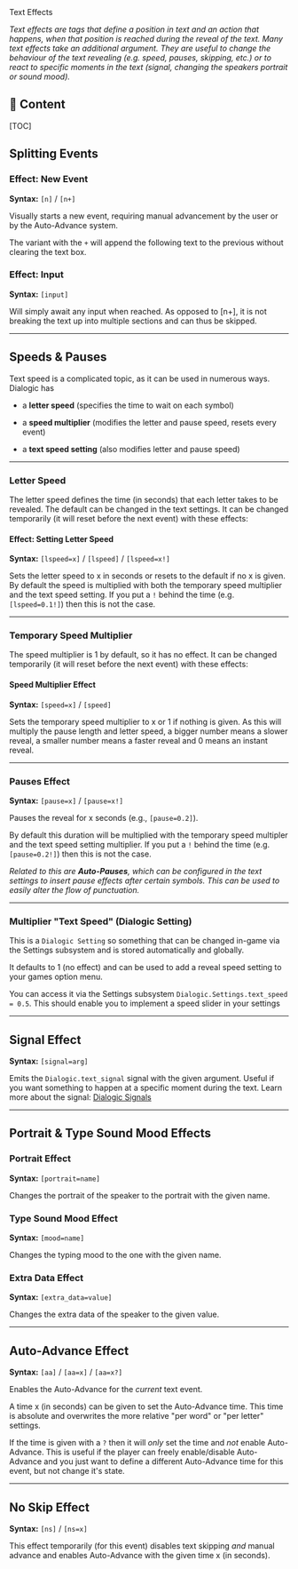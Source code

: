 <div class="header-banner tropical">
     <div class="header-label tropical">Text Effects</div>
</div>

*Text effects are tags that define a position in text and an action that happens, when that position is reached during the reveal of the text. Many text effects take an additional argument. They are useful to change the behaviour of the text revealing (e.g. speed, pauses, skipping, etc.) or to react to specific moments in the text (signal, changing the speakers portrait or sound mood).*

## 📜 Content

[TOC]

## Splitting Events

### Effect: New Event

**Syntax:** `[n]` / `[n+]`

Visually starts a new event, requiring manual advancement by the user or by the Auto-Advance system.

The variant with the `+` will append the following text to the previous without clearing the text box.

### Effect: Input

**Syntax:** `[input]` 

Will simply await any input when reached. As opposed to [n+], it is not breaking the text up into multiple sections and can thus be skipped. 

---

## Speeds & Pauses

Text speed is a complicated topic, as it can be used in numerous ways. Dialogic has

- a **letter speed** (specifies the time to wait on each symbol)

- a **speed multiplier** (modifies the letter and pause speed, resets every event)

- a **text speed setting** (also modifies letter and pause speed)

---

### Letter Speed

The letter speed defines the time (in seconds) that each letter takes to be revealed. The default can be changed in the text settings. It can be changed temporarily (it will reset before the next event) with these effects:

#### Effect: Setting Letter Speed

**Syntax:** `[lspeed=x]` / `[lspeed]` / `[lspeed=x!]` 

Sets the letter speed to x in seconds or resets to the default if no x is given. By default the speed is multiplied with both the temporary speed multiplier and the text speed setting. If you put a `!` behind the time (e.g. `[lspeed=0.1!]`) then this is not the case.

---

### Temporary Speed Multiplier

The speed multiplier is 1 by default, so it has no effect. It can be changed temporarily (it will reset before the next event) with these effects:

#### Speed Multiplier Effect

**Syntax:** `[speed=x]` / `[speed]`

Sets the temporary speed multiplier to x or 1 if nothing is given. As this will multiply the pause length and letter speed, a bigger number means a slower reveal, a smaller number means a faster reveal and 0 means an instant reveal.

---

### Pauses Effect

**Syntax:** `[pause=x]` / `[pause=x!]` 

Pauses the reveal for x seconds (e.g., `[pause=0.2]`). 

By default this duration will be multiplied with the temporary speed multipler and the text speed setting multiplier. If you put a `!` behind the time (e.g. `[pause=0.2!]`) then this is not the case. 

*Related to this are **Auto-Pauses**, which can be configured in the text settings to insert pause effects after certain symbols. This can be used to easily alter the flow of punctuation.*

---

### Multiplier "Text Speed" (Dialogic Setting)

This is a `Dialogic Setting` so something that can be changed in-game via the Settings subsystem and is stored automatically and globally.

It defaults to 1 (no effect) and can be used to add a reveal speed setting to your games option menu.

You can access it via the Settings subsystem `Dialogic.Settings.text_speed = 0.5`. This should enable you to implement a speed slider in your settings

---

## Signal Effect

**Syntax:** `[signal=arg]`

Emits the `Dialogic.text_signal` signal with the given argument. Useful if you want something to happen at a specific moment during the text. Learn more about the signal: [Dialogic Signals](./dialogic-signals.md)

---

## Portrait & Type Sound Mood Effects

### Portrait Effect

**Syntax:** `[portrait=name]`

Changes the portrait of the speaker to the portrait with the given name.

### Type Sound Mood Effect

**Syntax:** `[mood=name]`

Changes the typing mood to the one with the given name.

### Extra Data Effect

**Syntax:** `[extra_data=value]`

Changes the extra data of the speaker to the given value.

---

## Auto-Advance Effect

**Syntax:** `[aa]` / `[aa=x]` / `[aa=x?]`

Enables the Auto-Advance for the *current* text event. 

A time x (in seconds) can be given to set the Auto-Advance time. This time is absolute and overwrites the more relative "per word" or "per letter" settings. 

If the time is given with a `?` then it will *only* set the time and *not* enable Auto-Advance. This is useful if the player can freely enable/disable Auto-Advance and you just want to define a different Auto-Advance time for this event, but not change it's state. 

---

## No Skip Effect

**Syntax:** `[ns]` / `[ns=x]`

This effect temporarily (for this event) disables text skipping *and* manual advance and enables Auto-Advance with the given time x (in seconds).
